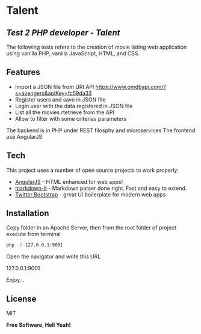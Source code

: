 # Talent 
## _Test 2 PHP developer - Talent_

The following tests refers to the creation of movie listing web application using vanilla PHP, vanilla JavaScript, HTML, and CSS.

## Features

- Import a JSON file from URI API https://www.omdbapi.com/?s=avengers&apiKey=fc59da33
- Register users and save in JSON file
- Login user with the data registered in JSON file
- List all the movies rtetrieve from the API
- Allow to filter with some criterias parameters

The backend is in PHP under REST filosphy and microservices
The frontend use AngularJS

## Tech

This project uses a number of open source projects to work properly:

- [AngularJS] - HTML enhanced for web apps!
- [markdown-it] - Markdown parser done right. Fast and easy to extend.
- [Twitter Bootstrap] - great UI boilerplate for modern web apps

## Installation

Copy folder in an Apache Server, then from the root folder of project execute from terminal

```sh
php -S 127.0.0.1:9001 
```

Open the navigator and write this URL

127.0.0.1:9001 

Enjoy...

## License

MIT

**Free Software, Hell Yeah!**

[//]: # (These are reference links used in the body of this note and get stripped out when the markdown processor does its job. There is no need to format nicely because it shouldn't be seen. Thanks SO - http://stackoverflow.com/questions/4823468/store-comments-in-markdown-syntax)

   [markdown-it]: <https://github.com/markdown-it/markdown-it>
   [Twitter Bootstrap]: <http://twitter.github.com/bootstrap/>
   [AngularJS]: <http://angularjs.org>
